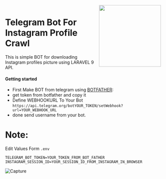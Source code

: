<img src="https://s3-eu-central-1.amazonaws.com/centaur-wp/designweek/prod/content/uploads/2016/05/11170038/Instagram_Logo-1002x1003.jpg" width="200" align="right">

# Telegram Bot For Instagram Profile Crawl

This is simple BOT for downloading Instagram profiles picture using LARAVEL 9 API.

#### Getting started

- First Make BOT from telegram using [BOTFATHER](https://t.me/BotFather):
- get token from botfather and copy it
- Define WEBHOOKURL To Your Bot ```https://api.telegram.org/botYOUR_TOKEN/setWebhook?url=YOUR_WEBHOOK_URL```
- done send username from your bot.

# Note:
Edit Values Form ```.env``` 
```
TELEGRAM_BOT_TOKEN=YOUR_TOKEN_FROM_BOT_FATHER
INSTAGRAM_SESSION_ID=YOUR_SESSION_ID_FROM_INSTAGRAM_IN_BROWSER
```
![Capture](https://user-images.githubusercontent.com/35005761/167221025-5712d7a1-f9ca-44d0-b94b-6d4c627171dd.PNG)
